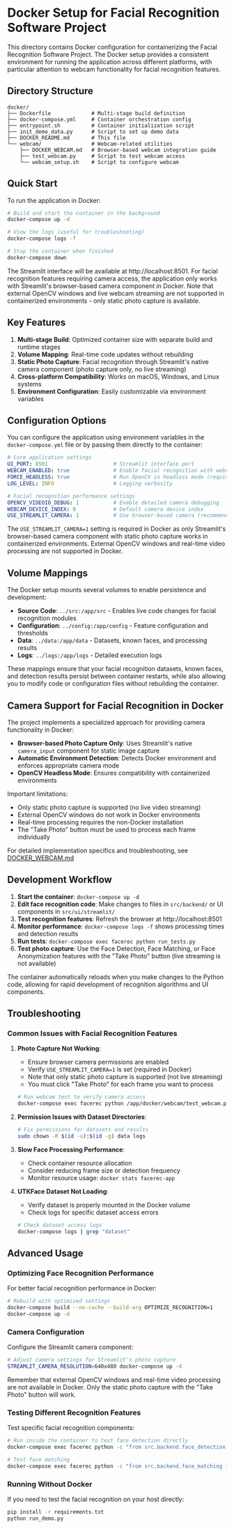 # Docker Setup for Facial Recognition Software Project

This directory contains Docker configuration for containerizing the Facial Recognition Software Project. The Docker setup provides a consistent environment for running the application across different platforms, with particular attention to webcam functionality for facial recognition features.

## Directory Structure

```
docker/
├── Dockerfile             # Multi-stage build definition
├── docker-compose.yml     # Container orchestration config
├── entrypoint.sh          # Container initialization script
├── init_demo_data.py      # Script to set up demo data
├── DOCKER_README.md       # This file
└── webcam/                # Webcam-related utilities
    ├── DOCKER_WEBCAM.md   # Browser-based webcam integration guide
    ├── test_webcam.py     # Script to test webcam access
    └── webcam_setup.sh    # Script to configure webcam
```

## Quick Start

To run the application in Docker:

```bash
# Build and start the container in the background
docker-compose up -d

# View the logs (useful for troubleshooting)
docker-compose logs -f

# Stop the container when finished
docker-compose down
```

The Streamlit interface will be available at http://localhost:8501. For facial recognition features requiring camera access, the application only works with Streamlit's browser-based camera component in Docker. Note that external OpenCV windows and live webcam streaming are not supported in containerized environments - only static photo capture is available.

## Key Features

1. **Multi-stage Build**: Optimized container size with separate build and runtime stages
2. **Volume Mapping**: Real-time code updates without rebuilding
3. **Static Photo Capture**: Facial recognition through Streamlit's native camera component (photo capture only, no live streaming)
4. **Cross-platform Compatibility**: Works on macOS, Windows, and Linux systems
5. **Environment Configuration**: Easily customizable via environment variables

## Configuration Options

You can configure the application using environment variables in the `docker-compose.yml` file or by passing them directly to the container:

```yaml
# Core application settings
UI_PORT: 8501                     # Streamlit interface port
WEBCAM_ENABLED: true              # Enable facial recognition with webcam
FORCE_HEADLESS: true              # Run OpenCV in headless mode (required for Docker)
LOG_LEVEL: INFO                   # Logging verbosity

# Facial recognition performance settings
OPENCV_VIDEOIO_DEBUG: 1           # Enable detailed camera debugging
WEBCAM_DEVICE_INDEX: 0            # Default camera device index
USE_STREAMLIT_CAMERA: 1           # Use browser-based camera (recommended for Docker)
```

The `USE_STREAMLIT_CAMERA=1` setting is required in Docker as only Streamlit's browser-based camera component with static photo capture works in containerized environments. External OpenCV windows and real-time video processing are not supported in Docker.

## Volume Mappings

The Docker setup mounts several volumes to enable persistence and development:

- **Source Code**: `../src:/app/src` - Enables live code changes for facial recognition modules
- **Configuration**: `../config:/app/config` - Feature configuration and thresholds
- **Data**: `../data:/app/data` - Datasets, known faces, and processing results
- **Logs**: `../logs:/app/logs` - Detailed execution logs

These mappings ensure that your facial recognition datasets, known faces, and detection results persist between container restarts, while also allowing you to modify code or configuration files without rebuilding the container.

## Camera Support for Facial Recognition in Docker

The project implements a specialized approach for providing camera functionality in Docker:

- **Browser-based Photo Capture Only**: Uses Streamlit's native `camera_input` component for static image capture
- **Automatic Environment Detection**: Detects Docker environment and enforces appropriate camera mode
- **OpenCV Headless Mode**: Ensures compatibility with containerized environments

Important limitations:
- Only static photo capture is supported (no live video streaming)
- External OpenCV windows do not work in Docker environments
- Real-time processing requires the non-Docker installation
- The "Take Photo" button must be used to process each frame individually

For detailed implementation specifics and troubleshooting, see [DOCKER_WEBCAM.md](webcam/DOCKER_WEBCAM.md)

## Development Workflow

1. **Start the container**: `docker-compose up -d`
2. **Edit face recognition code**: Make changes to files in `src/backend/` or UI components in `src/ui/streamlit/`
3. **Test recognition features**: Refresh the browser at http://localhost:8501
4. **Monitor performance**: `docker-compose logs -f` shows processing times and detection results
5. **Run tests**: `docker-compose exec facerec python run_tests.py`
6. **Test photo capture**: Use the Face Detection, Face Matching, or Face Anonymization features with the "Take Photo" button (live streaming is not available)

The container automatically reloads when you make changes to the Python code, allowing for rapid development of recognition algorithms and UI components.

## Troubleshooting

### Common Issues with Facial Recognition Features

1. **Photo Capture Not Working**:
   - Ensure browser camera permissions are enabled
   - Verify `USE_STREAMLIT_CAMERA=1` is set (required in Docker)
   - Note that only static photo capture is supported (not live streaming)
   - You must click "Take Photo" for each frame you want to process
   ```bash
   # Run webcam test to verify camera access
   docker-compose exec facerec python /app/docker/webcam/test_webcam.py
   ```

2. **Permission Issues with Dataset Directories**:
   ```bash
   # Fix permissions for datasets and results
   sudo chown -R $(id -u):$(id -g) data logs
   ```

3. **Slow Face Processing Performance**:
   - Check container resource allocation
   - Consider reducing frame size or detection frequency
   - Monitor resource usage: `docker stats facerec-app`

4. **UTKFace Dataset Not Loading**:
   - Verify dataset is properly mounted in the Docker volume
   - Check logs for specific dataset access errors
   ```bash
   # Check dataset access logs
   docker-compose logs | grep "dataset"
   ```

## Advanced Usage

### Optimizing Face Recognition Performance

For better facial recognition performance in Docker:

```bash
# Rebuild with optimized settings
docker-compose build --no-cache --build-arg OPTIMIZE_RECOGNITION=1
docker-compose up -d
```

### Camera Configuration

Configure the Streamlit camera component:

```bash
# Adjust camera settings for Streamlit's photo capture
STREAMLIT_CAMERA_RESOLUTION=640x480 docker-compose up -d
```

Remember that external OpenCV windows and real-time video processing are not available in Docker. Only the static photo capture with the "Take Photo" button will work.

### Testing Different Recognition Features

Test specific facial recognition components:

```bash
# Run inside the container to test face detection directly
docker-compose exec facerec python -c "from src.backend.face_detection import FaceDetector; detector = FaceDetector(); print('Face detection module loaded successfully')"

# Test face matching
docker-compose exec facerec python -c "from src.backend.face_matching import FaceMatcher; matcher = FaceMatcher(); print('Known faces loaded:', len(matcher.known_face_names))"
```

### Running Without Docker

If you need to test the facial recognition on your host directly:

```bash
pip install -r requirements.txt
python run_demo.py
```
